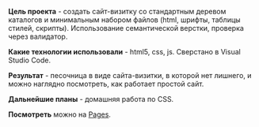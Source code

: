 **Цель проекта** - создать сайт-визитку со стандартным деревом каталогов и минимальным набором файлов (html, шрифты, таблицы стилей, скрипты). Использование семантической верстки, проверка через валидатор.

**Какие технологии использовали** - html5, css, js. Сверстано в Visual Studio Code.

**Результат** - песочница в виде сайта-визитки, в которой нет лишнего, и можно наглядно посмотреть, как работает простой сайт.

**Дальнейшие планы** - домашняя работа по CSS.

**Посмотреть** можно на [Pages](https://git-morozova.github.io/HW-02/).
